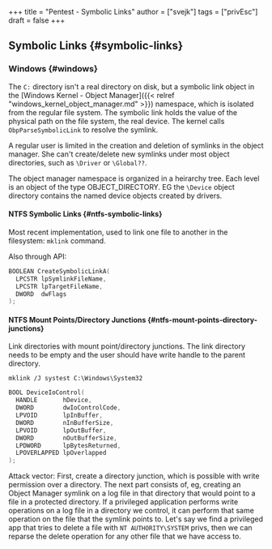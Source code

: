 +++
title = "Pentest - Symbolic Links"
author = ["svejk"]
tags = ["privEsc"]
draft = false
+++

## Symbolic Links {#symbolic-links}


### Windows {#windows}

The `C:` directory isn't a real directory on disk, but a symbolic link object in the [Windows Kernel - Object Manager]({{< relref "windows_kernel_object_manager.md" >}})   namespace, which is isolated from the regular file system. The symbolic link holds the value of the physical path on the file system, the real device. The kernel calls `ObpParseSymbolicLink` to resolve the symlink.

A regular user is limited in the creation and deletion of symlinks in the object manager. She can't create/delete new symlinks under most object directories, such as `\Driver` or `\Global??`.

The object manager namespace is organized in a heirarchy tree. Each level is an object of the type OBJECT_DIRECTORY. EG the `\Device` object directory contains the named device objects created by drivers.


#### NTFS Symbolic Links {#ntfs-symbolic-links}

Most recent implementation, used to link one file to another in the filesystem: `mklink` command.

Also through API:

```cpp { linenos=true, linenostart=1 }
BOOLEAN CreateSymbolicLinkA(
  LPCSTR lpSymlinkFileName,
  LPCSTR lpTargetFileName,
  DWORD  dwFlags
);
```


#### NTFS Mount Points/Directory Junctions {#ntfs-mount-points-directory-junctions}

Link directories with mount point/directory junctions. The link directory needs to be empty and the user should have write handle to the parent directory.

```shell { linenos=true, linenostart=1 }
mklink /J systest C:\Windows\System32
```

```cpp { linenos=true, linenostart=1 }
BOOL DeviceIoControl(
  HANDLE       hDevice,
  DWORD        dwIoControlCode,
  LPVOID       lpInBuffer,
  DWORD        nInBufferSize,
  LPVOID       lpOutBuffer,
  DWORD        nOutBufferSize,
  LPDWORD      lpBytesReturned,
  LPOVERLAPPED lpOverlapped
);
```

Attack vector: First, create a directory junction, which is possible with write permission over a directory. The next part consists of, eg, creating an Object Manager symlink on a log file in that directory that would point to a file in a protected directory. If a privileged application performs write operations on a log file in a directory we control, it can perform that same operation on the file that the symlink points to.  Let's say we find a privileged app that tries to delete a file with `NT AUTHORITY\SYSTEM` privs, then we can reparse the delete operation for any other file that we have access to.
